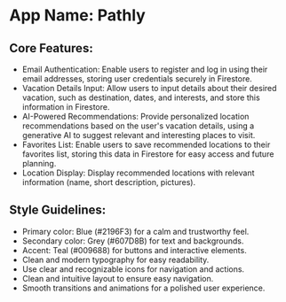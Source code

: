 # **App Name**: Pathly

## Core Features:

- Email Authentication: Enable users to register and log in using their email addresses, storing user credentials securely in Firestore.
- Vacation Details Input: Allow users to input details about their desired vacation, such as destination, dates, and interests, and store this information in Firestore.
- AI-Powered Recommendations: Provide personalized location recommendations based on the user's vacation details, using a generative AI to suggest relevant and interesting places to visit.
- Favorites List: Enable users to save recommended locations to their favorites list, storing this data in Firestore for easy access and future planning.
- Location Display: Display recommended locations with relevant information (name, short description, pictures).

## Style Guidelines:

- Primary color: Blue (#2196F3) for a calm and trustworthy feel.
- Secondary color: Grey (#607D8B) for text and backgrounds.
- Accent: Teal (#009688) for buttons and interactive elements.
- Clean and modern typography for easy readability.
- Use clear and recognizable icons for navigation and actions.
- Clean and intuitive layout to ensure easy navigation.
- Smooth transitions and animations for a polished user experience.
